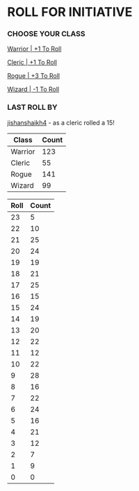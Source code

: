 # ROLL FOR INITIATIVE
### CHOOSE YOUR CLASS

[Warrior | +1 To Roll](https://github.com/benjaminsampica/benjaminsampica/issues/new?title=roll%7Cwarrior&body=Just+click+%27Submit+new+issue%27.)

[Cleric | +1 To Roll](https://github.com/benjaminsampica/benjaminsampica/issues/new?title=roll%7Ccleric&body=Just+click+%27Submit+new+issue%27.)

[Rogue | +3 To Roll](https://github.com/benjaminsampica/benjaminsampica/issues/new?title=roll%7Crogue&body=Just+click+%27Submit+new+issue%27.)

[Wizard | -1 To Roll](https://github.com/benjaminsampica/benjaminsampica/issues/new?title=roll%7Cwizard&body=Just+click+%27Submit+new+issue%27.)
### LAST ROLL BY
[jishanshaikh4](https://www.github.com/jishanshaikh4) - as a cleric rolled a 15!

|Class|Count|
|-|-|
|Warrior|123|
|Cleric|55|
|Rogue|141|
|Wizard|99|

|Roll|Count|
|-|-|
|23|5
|22|10
|21|25
|20|24
|19|19
|18|21
|17|25
|16|15
|15|24
|14|19
|13|20
|12|22
|11|12
|10|22
|9|28
|8|16
|7|22
|6|24
|5|16
|4|21
|3|12
|2|7
|1|9
|0|0
